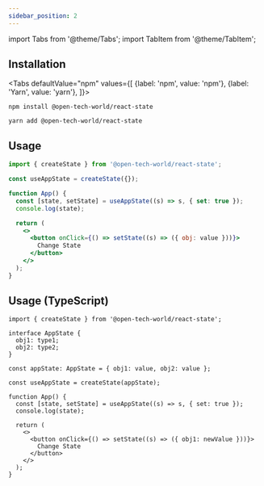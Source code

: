 ```yaml
---
sidebar_position: 2
---
```


import Tabs from '@theme/Tabs';
import TabItem from '@theme/TabItem';

## Installation

<Tabs
defaultValue="npm"
values={[
{label: 'npm', value: 'npm'},
{label: 'Yarn', value: 'yarn'},
]}>
<TabItem value="npm">

```shell
npm install @open-tech-world/react-state
```

</TabItem>
  <TabItem value="yarn">

```shell
yarn add @open-tech-world/react-state
```

  </TabItem>
</Tabs>

## Usage

```jsx
import { createState } from '@open-tech-world/react-state';

const useAppState = createState({});

function App() {
  const [state, setState] = useAppState((s) => s, { set: true });
  console.log(state);

  return (
    <>
      <button onClick={() => setState((s) => ({ obj: value }))}>
        Change State
      </button>
    </>
  );
}
```

## Usage (TypeScript)

```tsx
import { createState } from '@open-tech-world/react-state';

interface AppState {
  obj1: type1;
  obj2: type2;
}

const appState: AppState = { obj1: value, obj2: value };

const useAppState = createState(appState);

function App() {
  const [state, setState] = useAppState((s) => s, { set: true });
  console.log(state);

  return (
    <>
      <button onClick={() => setState((s) => ({ obj1: newValue }))}>
        Change State
      </button>
    </>
  );
}
```
